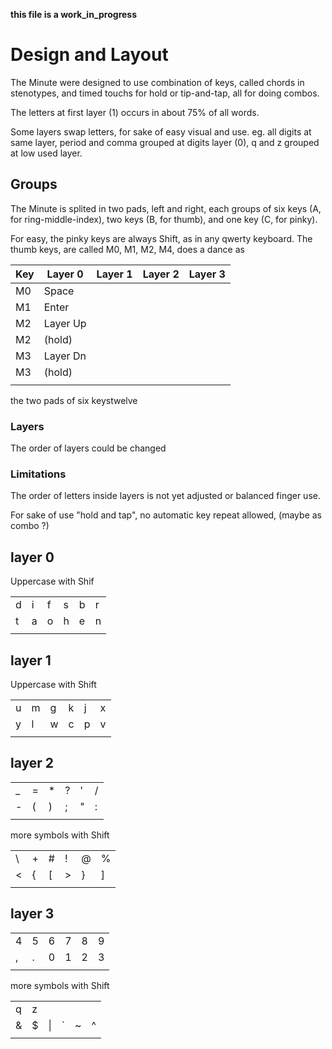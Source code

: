 __this file is a work_in_progress__
					
# Design and Layout

The Minute were designed to use combination of keys, called chords in stenotypes, and timed touchs for hold or tip-and-tap, all for doing combos.

The letters at first layer (1) occurs in about 75% of all words. 

Some layers swap letters, for sake of easy visual and use. 
eg. all digits at same layer, period and comma grouped at digits layer (0), q and z grouped at low used layer. 

## Groups

The Minute is splited in two pads, left and right, each groups of six keys (A, for ring-middle-index), two keys (B, for thumb), and one key (C, for pinky). 

For easy, the pinky keys are always Shift, as in any qwerty keyboard. The thumb keys, are called M0, M1, M2, M4, does a dance as

| Key | Layer 0 | Layer 1 | Layer 2 | Layer 3 |
| --- | --- | --- | --- | --- |
| M0 | Space | | |
| M1 | Enter | | |
| M2 | Layer Up | | |
| M2 | (hold) | | |
| M3 | Layer Dn | | |
| M3 | (hold) | | |
| | | | | 

the two pads of six keystwelve 

### Layers


The order of layers could be changed
### Limitations

The order of letters inside layers is not yet adjusted or balanced finger use.

For sake of use "hold and tap", no automatic key repeat allowed, (maybe as combo ?)


## **layer 0**

Uppercase with Shif

| | | | | | |
| --- | --- | --- | --- | --- | --- |
| d | i | f | s | b | r |
| t | a | o | h | e | n |
| | | | | | |

## **layer 1**

Uppercase with Shift

| | | | | | |
| --- | --- | --- | --- | --- | --- |
| u | m | g | k | j | x |
| y | l | w | c | p | v |
| | | | | | |

## **layer 2**

| | | | | | |
| --- | --- | --- | --- | --- | --- |
| _ | = | * | ? | ' | / |
| - | ( | ) | ; | " | : |
| | | | | | |

more symbols with Shift

| | | | | | |
| --- | --- | --- | --- | --- | --- |
| \ | + | # | ! | @ | % |
| < | { | [ | > | } | ] |
| | | | | | |

## **layer 3**

| | | | | | |
| --- | --- | --- | --- | --- | --- |
| 4 | 5 | 6 | 7 | 8 | 9 |
| , | . | 0 | 1 | 2 | 3 |
| | | | | | |

more symbols with Shift

| | | | | | |
| --- | --- | --- | --- | --- | --- |
| q | z |  |  |  |  |
| & | $ | \| | ` | ~ | ^ |
| | | | | | |


